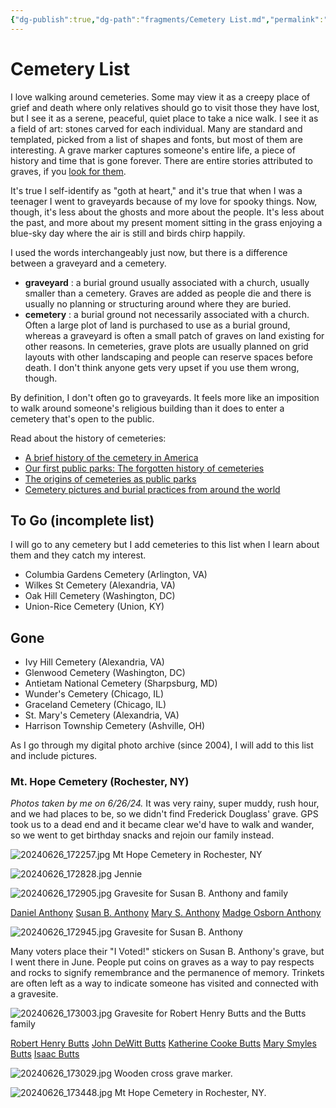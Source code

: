 ```yaml
---
{"dg-publish":true,"dg-path":"fragments/Cemetery List.md","permalink":"/fragments/cemetery-list/","created":"2024-12-23T21:22:30.572-05:00","updated":"2025-07-16T23:10:04.207-04:00"}
---
```



# Cemetery List
I love walking around cemeteries. Some may view it as a creepy place of grief and death where only relatives should go to visit those they have lost, but I see it as a serene, peaceful, quiet place to take a nice walk. I see it as a field of art: stones carved for each individual. Many are standard and templated, picked from a list of shapes and fonts, but most of them are interesting. A grave marker captures someone's entire life, a piece of history and time that is gone forever. There are entire stories attributed to graves, if you [look for them](https://www.findagrave.com/).

It's true I self-identify as "goth at heart," and it's true that when I was a teenager I went to graveyards because of my love for spooky things. Now, though, it's less about the ghosts and more about the people. It's less about the past, and more about my present moment sitting in the grass enjoying a blue-sky day where the air is still and birds chirp happily.

I used the words interchangeably just now, but there is a difference between a graveyard and a cemetery.
* **graveyard** : a burial ground usually associated with a church, usually smaller than a cemetery. Graves are added as people die and there is usually no planning or structuring around where they are buried.
* **cemetery** : a burial ground not necessarily associated with a church. Often a large plot of land is purchased to use as a burial ground, whereas a graveyard is often a small patch of graves on land existing for other reasons. In cemeteries, grave plots are usually planned on grid layouts with other landscaping and people can reserve spaces before death.
I don't think anyone gets very upset if you use them wrong, though.

By definition, I don't often go to graveyards. It feels more like an imposition to walk around someone's religious building than it does to enter a cemetery that's open to the public.

Read about the history of cemeteries:
- [A brief history of the cemetery in America](https://woodvalecemetery.com/a-brief-history-of-the-cemetery-in-america/)
- [Our first public parks: The forgotten history of cemeteries](https://archive.ph/cH5Wg)
- [The origins of cemeteries as public parks](https://www.archdaily.com/994315/the-origins-of-cemeteries-as-public-parks)
- [Cemetery pictures and burial practices from around the world](https://anotefromabroad.com/2021/05/17/cemetery-pictures-and-burial-practices-from-around-the-world/)

## To Go (incomplete list)
I will go to any cemetery but I add cemeteries to this list when I learn about them and they catch my interest.

- Columbia Gardens Cemetery (Arlington, VA)
- Wilkes St Cemetery (Alexandria, VA) 
- Oak Hill Cemetery (Washington, DC)
- Union-Rice Cemetery (Union, KY)
## Gone
- Ivy Hill Cemetery (Alexandria, VA)
- Glenwood Cemetery (Washington, DC)
- Antietam National Cemetery (Sharpsburg, MD)
- Wunder's Cemetery (Chicago, IL)
- Graceland Cemetery (Chicago, IL)
- St. Mary's Cemetery (Alexandria, VA)
- Harrison Township Cemetery (Ashville, OH)

As I go through my digital photo archive (since 2004), I will add to this list and include pictures.
### Mt. Hope Cemetery (Rochester, NY)
*Photos taken by me on 6/26/24.* It was very rainy, super muddy, rush hour, and we had places to be, so we didn't find Frederick Douglass' grave. GPS took us to a dead end and it became clear we'd have to walk and wander, so we went to get birthday snacks and rejoin our family instead.

![20240626_172257.jpg](/img/user/garden/fragments/attachments/20240626_172257.jpg)
Mt Hope Cemetery in Rochester, NY


![20240626_172828.jpg](/img/user/garden/fragments/attachments/20240626_172828.jpg)
Jennie

![20240626_172905.jpg](/img/user/garden/fragments/attachments/20240626_172905.jpg)
Gravesite for Susan B. Anthony and family

[Daniel Anthony](https://www.findagrave.com/memorial/7710039/daniel-anthony) 
[Susan B. Anthony](https://www.findagrave.com/memorial/31/susan-b-anthony)
[Mary S. Anthony](https://www.findagrave.com/memorial/7690074/mary-stafford-anthony)
[Madge Osborn Anthony](https://www.findagrave.com/memorial/7710091/madge-osborn-anthony)

![20240626_172945.jpg](/img/user/garden/fragments/attachments/20240626_172945.jpg)
Gravesite for Susan B. Anthony

Many voters place their "I Voted!" stickers on Susan B. Anthony's grave, but I went there in June. People put coins on graves as a way to pay respects and rocks to signify remembrance and the permanence of memory. Trinkets are often left as a way to indicate someone has visited and connected with a gravesite.

![20240626_173003.jpg](/img/user/garden/fragments/attachments/20240626_173003.jpg)
Gravesite for Robert Henry Butts and the Butts family

[Robert Henry Butts](https://www.findagrave.com/memorial/8220053/robert-henry-butts)
[John DeWitt Butts](https://www.findagrave.com/memorial/8220050/john-dewitt-butts)
[Katherine Cooke Butts](https://www.findagrave.com/memorial/8220052/katherine-cooke-butts)
[Mary Smyles Butts](https://www.findagrave.com/memorial/8220055/mary-butts)
[Isaac Butts](https://www.findagrave.com/memorial/8220045/isaac-butts)

![20240626_173029.jpg](/img/user/garden/fragments/attachments/20240626_173029.jpg)
Wooden cross grave marker.

![20240626_173448.jpg](/img/user/garden/fragments/attachments/20240626_173448.jpg)
Mt Hope Cemetery in Rochester, NY.

